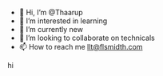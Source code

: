 - 👋 Hi, I’m @Thaarup
- 👀 I’m interested in learning
- 🌱 I’m currently new
- 💞️ I’m looking to collaborate on technicals
- 📫 How to reach me llt@flsmidth.com

<!---
Thaarup/Thaarup is a ✨ special ✨ repository because its `README.md` (this file) appears on your GitHub profile.
You can click the Preview link to take a look at your changes.
--->hi

